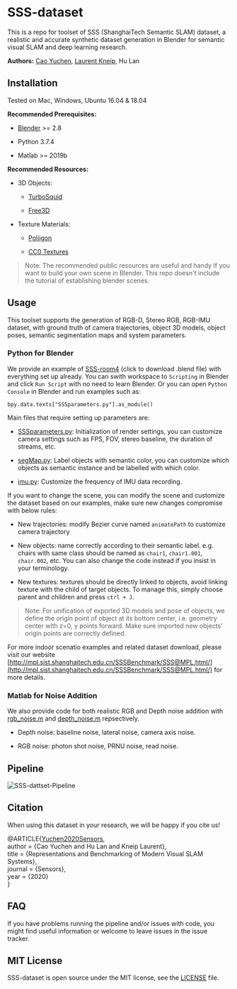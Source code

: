 # SSS-dataset
This is a repo for toolset of SSS (ShanghaiTech Semantic SLAM) dataset, a realistic and accurate synthetic dataset generation in Blender for semantic visual SLAM and deep learning research.

**Authors:** [Cao Yuchen](https://github.com/CaoYuchen), [Laurent Kneip](https://github.com/laurentkneip), Hu Lan

## Installation
Tested on Mac, Windows, Ubuntu 16.04 & 18.04

**Recommended Prerequisites:**

- [Blender](https://www.blender.org/) >= 2.8

- Python 3.7.4

- Matlab >= 2019b

**Recommended Resources:**

- 3D Objects:

	- [TurboSquid](https://www.turbosquid.com)

	- [Free3D](https://free3d.com/)

- Texture Materials:

	- [Poliigon](https://www.poliigon.com/)

	- [CC0 Textures](https://cc0textures.com/)

> Note: The recommended public resources are useful and handy If you want to build your own scene in Blender. This repo doesn't include the tutorial of establishing blender scenes.

## Usage

This toolset supports the generation of RGB-D, Stereo RGB, RGB-IMU dataset, with ground truth of camera trajectories, object 3D models, object poses, semantic segmentation maps and system parameters. 

### Python for Blender

We provide an example of [SSS-room4](http://mpl.sist.shanghaitech.edu.cn/SSSBenchmark/dataset/blender/room4.blend) (click to download .blend file) with everything set up already. You can swith workspace to `Scripting` in Blender and click `Run Script` with no need to learn Blender. Or you can open `Python Console` in Blender and run examples such as:

```bpy.data.texts["SSSparameters.py"].as_module()```

Main files that require setting up parameters are:

- [SSSparameters.py](https://github.com/CaoYuchen/SSS-dataset/blob/master/Blender_python/SSSparameters.py): Initialization of render settings, you can customize camera settings such as FPS, FOV, stereo baseline, the duration of streams, etc. 

- [segMap.py](https://github.com/CaoYuchen/SSS-dataset/blob/master/Blender_python/segMap.py): Label objects with semantic color, you can customize which objects as semantic instance and be labelled with which color.

- [imu.py](https://github.com/CaoYuchen/SSS-dataset/blob/master/Blender_python/imu.py): Customize the frequency of IMU data recording.

If you want to change the scene, you can modify the scene and customize the dataset based on our examples, make sure new changes compromise with below rules:

- New trajectories: modify Bezier curve named `animatePath` to customize camera trajectory

- New objects: name correctly according to their semantic label. e.g. chairs with same class should be named as `chair1`, `chair1.001`, `chair.002`, etc. You can also change the code instead if you insist in your terminology.

- New textures: textures should be directly linked to objects, avoid linking texture with the child of target objects. To manage this, simply choose parent and children and press `ctrl + J`. 

> Note: For unification of exported 3D models and pose of objects, we define the origin point of object at its bottom center, i.e. geometry center with z=0, y points forward. Make sure imported new objects' origin points are correctly defined. 

For more indoor scenatio examples and related dataset download, please visit our website [http://mpl.sist.shanghaitech.edu.cn/SSSBenchmark/SSS@MPL.html/](http://mpl.sist.shanghaitech.edu.cn/SSSBenchmark/SSS@MPL.html/) for more details.

### Matlab for Noise Addition

We also provide code for both realistic RGB and Depth noise addition with [rgb_noise.m](https://github.com/CaoYuchen/SSS-dataset/blob/master/Noise_matlab/rgb_noise.m) and [depth_noise.m](https://github.com/CaoYuchen/SSS-dataset/blob/master/Noise_matlab/depth_noise.m) repsectively.

- Depth noise: baseline noise, lateral noise, camera axis noise.

- RGB noise: photon shot noise, PRNU noise, read noise.

## Pipeline

![SSS-dattset-Pipeline](./docs/media/pythonPipeline.png)

## Citation
When using this dataset in your research, we will be happy if you cite us!

@ARTICLE{<a class="underline" href="https://www.mdpi.com/1424-8220/20/9/2572" target="_blank">Yuchen2020Sensors</a>, <br>
  author = {Cao Yuchen and Hu Lan and Kneip Laurent}, <br>
  title = {Representations and Benchmarking of Modern Visual SLAM Systems}, <br>
  journal = {Sensors}, <br>
  year = {2020}<br>
}

## FAQ
If you have problems running the pipeline and/or issues with code, you might find useful information or welcome to leave issues in the issue tracker.

## MIT License
SSS-dataset is open source under the MIT license, see the [LICENSE](https://github.com/CaoYuchen/SSS-dataset/blob/master/LICENSE) file.